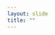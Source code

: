 ```yaml
---
layout: slide
title: ""
---
```


<section data-background-image="assets/images/Slide27.png" data-background-size="90%" data-background-position="center"></section>
